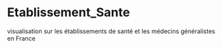 # Etablissement_Sante
visualisation sur les établissements de santé et les médecins généralistes en France
